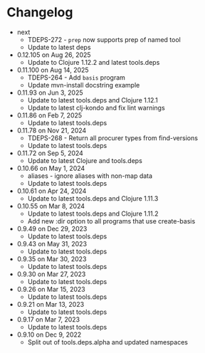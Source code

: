 Changelog
===========

* next 
  * TDEPS-272 - `prep` now supports prep of named tool
  * Update to latest deps
* 0.12.105 on Aug 26, 2025
  * Update to Clojure 1.12.2 and latest tools.deps
* 0.11.100 on Aug 14, 2025
  * TDEPS-264 - Add `basis` program
  * Update mvn-install docstring example
* 0.11.93 on Jun 3, 2025
  * Update to latest tools.deps and Clojure 1.12.1
  * Update to latest clj-kondo and fix lint warnings
* 0.11.86 on Feb 7, 2025
  * Update to latest tools.deps
* 0.11.78 on Nov 21, 2024
  * TDEPS-268 - Return all procurer types from find-versions
  * Update to latest tools.deps
* 0.11.72 on Sep 5, 2024
  * Update to latest Clojure and tools.deps
* 0.10.66 on May 1, 2024
  * aliases - ignore aliases with non-map data
  * Update to latest tools.deps
* 0.10.61 on Apr 24, 2024
  * Update to latest tools.deps and Clojure 1.11.3
* 0.10.55 on Mar 8, 2024
  * Update to latest tools.deps and Clojure 1.11.2
  * Add new :dir option to all programs that use create-basis
* 0.9.49 on Dec 29, 2023
  * Update to latest tools.deps
* 0.9.43 on May 31, 2023
  * Update to latest tools.deps
* 0.9.35 on Mar 30, 2023
  * Update to latest tools.deps
* 0.9.30 on Mar 27, 2023
  * Update to latest tools.deps
* 0.9.26 on Mar 15, 2023
  * Update to latest tools.deps
* 0.9.21 on Mar 13, 2023
  * Update to latest tools.deps
* 0.9.17 on Mar 7, 2023
  * Update to latest tools.deps
* 0.9.10 on Dec 9, 2022
  * Split out of tools.deps.alpha and updated namespaces

